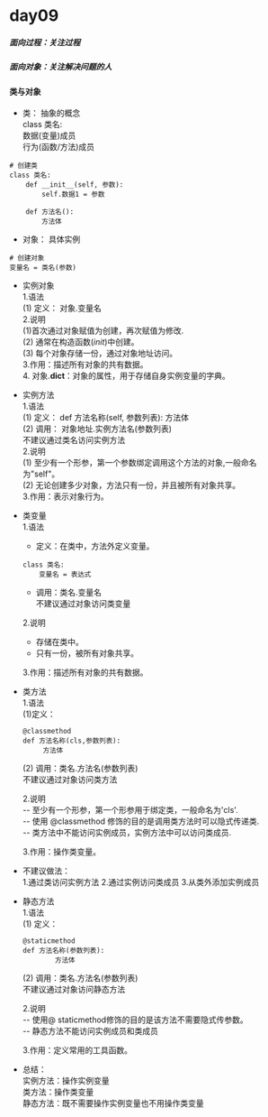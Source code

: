 # day09
##### 面向过程：关注过程
##### 面向对象：关注解决问题的人

#### 类与对象
* 类： 抽象的概念  
      class 类名:  
      数据(变量)成员  
      行为(函数/方法)成员
```
# 创建类 
class 类名:
    def __init__(self, 参数):
        self.数据1 = 参数
        
    def 方法名():
        方法体
```
* 对象： 具体实例
``` 
# 创建对象
变量名 = 类名(参数)
```
* 实例对象  
    1.语法  
    (1) 定义：  对象.变量名  
    2.说明  
    (1)首次通过对象赋值为创建，再次赋值为修改.    
    (2) 通常在构造函数(_init_)中创建。  
    (3) 每个对象存储一份，通过对象地址访问。  
    3.作用：描述所有对象的共有数据。  
    4. 对象.__dict__：对象的属性，用于存储自身实例变量的字典。
* 实例方法  
    1.语法  
    (1) 定义：
    def 方法名称(self, 参数列表):    方法体    
    (2) 调用： 对象地址.实例方法名(参数列表)  
		不建议通过类名访问实例方法  
    2.说明  
    (1) 至少有一个形参，第一个参数绑定调用这个方法的对象,一般命名为"self"。  
    (2) 无论创建多少对象，方法只有一份，并且被所有对象共享。  
    3.作用：表示对象行为。 
    
* 类变量  
    1.语法  
    * 定义：在类中，方法外定义变量。
    ```  
    class 类名:  
	    变量名 = 表达式  
    ```
    * 调用：类名.变量名  
      不建议通过对象访问类变量  
      
    2.说明  
    * 存储在类中。
    * 只有一份，被所有对象共享。
    
    3.作用：描述所有对象的共有数据。
    
* 类方法  
    1.语法  
    (1)定义：  
    ```
    @classmethod
    def 方法名称(cls,参数列表):
         方法体
    ```
    (2) 调用：类名.方法名(参数列表)   
      不建议通过对象访问类方法  
      
    2.说明  
    -- 至少有一个形参，第一个形参用于绑定类，一般命名为'cls'.  
    -- 使用 @classmethod 修饰的目的是调用类方法时可以隐式传递类.   
    -- 类方法中不能访问实例成员，实例方法中可以访问类成员. 
     
    3.作用：操作类变量。
    
* 不建议做法：  
  1.通过类访问实例方法
  2.通过实例访问类成员
  3.从类外添加实例成员
  
* 静态方法  
    1.语法  
    (1) 定义：  
    ```
    @staticmethod
    def 方法名称(参数列表):
            方法体
    ```
    (2) 调用：类名.方法名(参数列表)   
      不建议通过对象访问静态方法  
      
    2.说明  
--  使用@ staticmethod修饰的目的是该方法不需要隐式传参数。  
--  静态方法不能访问实例成员和类成员
  
    3.作用：定义常用的工具函数。
    
* 总结：  
实例方法：操作实例变量  
类方法：操作类变量  
静态方法：既不需要操作实例变量也不用操作类变量


